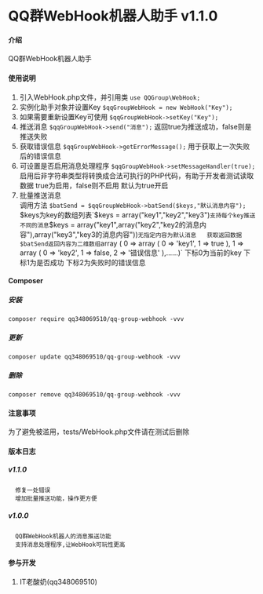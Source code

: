 # QQ群WebHook机器人助手 v1.1.0

#### 介绍
QQ群WebHook机器人助手

#### 使用说明

1.  引入WebHook.php文件，并引用类 `use QQGroup\WebHook;`
2.  实例化助手对象并设置Key `$qqGroupWebHook = new WebHook("Key");`
3.  如果需要重新设置Key可使用 `$qqGroupWebHook->setKey("Key");`
4.  推送消息 `$qqGroupWebHook->send("消息");` 返回true为推送成功，false则是推送失败
5.  获取错误信息 `$qqGroupWebHook->getErrorMessage();` 用于获取上一次失败后的错误信息
6.  可设置是否启用消息处理程序 `$qqGroupWebHook->setMessageHandler(true);` 启用后非字符串类型将转换成合法可执行的PHP代码，有助于开发者测试读取数据 true为启用，false则不启用 默认为true开启
7.  批量推送消息  
    调用方法 `$batSend = $qqGroupWebHook->batSend($keys,"默认消息内容");` $keys为key的数组列表`$keys = array("key1","key2","key3")` 支持每个key推送不同的消息 `$keys = array("key1",array("key2","key2的消息内容"),array("key3","key3的消息内容"))` 无指定内容为默认消息  
    获取返回数据 $batSend返回内容为二维数组 `array ( 0 => array ( 0 => 'key1', 1 => true ), 1 => array ( 0 => 'key2', 1 => false, 2 => '错误信息' ),......)` 下标0为当前的key 下标1为是否成功 下标2为失败时的错误信息

#### Composer
##### 安装
    composer require qq348069510/qq-group-webhook -vvv

##### 更新
    composer update qq348069510/qq-group-webhook -vvv

##### 删除
    composer remove qq348069510/qq-group-webhook -vvv

#### 注意事项
为了避免被滥用，tests/WebHook.php文件请在测试后删除

#### 版本日志

##### v1.1.0
      修复一处错误
      增加批量推送功能，操作更方便
##### v1.0.0
      QQ群WebHook机器人的消息推送功能
      支持消息处理程序,让WebHook可玩性更高

#### 参与开发

1. IT老酸奶(qq348069510)